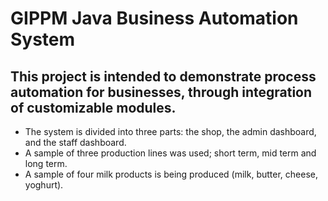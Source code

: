 # GIPPM Java Business Automation System

This project is intended to demonstrate process automation for businesses, through integration of customizable modules.
--
+ The system is divided into three parts: the shop, the admin dashboard, and the staff dashboard.
+ A sample of three production lines was used; short term, mid term and long term.
+ A sample of four milk products is being produced (milk, butter, cheese, yoghurt).

